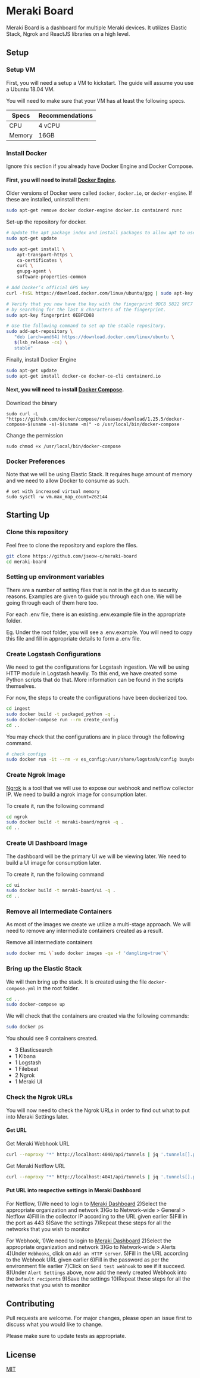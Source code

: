 # Meraki Board

Meraki Board is a dashboard for multiple Meraki devices. It utilizes Elastic Stack, Ngrok and ReactJS libraries on a high level.

## Setup

### Setup VM

First, you will need a setup a VM to kickstart. The guide will assume you use a Ubuntu 18.04 VM.

You will need to make sure that your VM has at least the following specs.

| Specs  | Recommendations |
| ------ | --------------- |
| CPU    | 4 vCPU          |
| Memory | 16GB            |



### Install Docker

Ignore this section if you already have Docker Engine and Docker Compose. 

#### First, you will need to install [Docker Engine](https://docs.docker.com/engine/install/ubuntu/).

Older versions of Docker were called `docker`, `docker.io`, or `docker-engine`. If these are installed, uninstall them:

```bash
sudo apt-get remove docker docker-engine docker.io containerd runc
```

Set-up the repository for docker.
```bash
# Update the apt package index and install packages to allow apt to use a repository over HTTPS
sudo apt-get update

sudo apt-get install \
    apt-transport-https \
    ca-certificates \
    curl \
    gnupg-agent \
    software-properties-common

# Add Docker’s official GPG key
curl -fsSL https://download.docker.com/linux/ubuntu/gpg | sudo apt-key add -

# Verify that you now have the key with the fingerprint 9DC8 5822 9FC7 DD38 854A  E2D8 8D81 803C 0EBF CD88, 
# by searching for the last 8 characters of the fingerprint.
sudo apt-key fingerprint 0EBFCD88

# Use the following command to set up the stable repository.
sudo add-apt-repository \
   "deb [arch=amd64] https://download.docker.com/linux/ubuntu \
   $(lsb_release -cs) \
   stable"
```

Finally, install Docker Engine
```bash
sudo apt-get update
sudo apt-get install docker-ce docker-ce-cli containerd.io
```

#### Next, you will need to install [Docker Compose](https://docs.docker.com/compose/install/).

Download the binary

```
sudo curl -L "https://github.com/docker/compose/releases/download/1.25.5/docker-compose-$(uname -s)-$(uname -m)" -o /usr/local/bin/docker-compose
```

Change the permission 
```
sudo chmod +x /usr/local/bin/docker-compose
```

### Docker Preferences
Note that we will be using Elastic Stack. It requires huge amount of memory and we need to allow Docker to consume as such.
```
# set with increased virtual memory
sudo sysctl -w vm.max_map_count=262144
```

## Starting Up

### Clone this repository
Feel free to clone the repository and explore the files.
```bash
git clone https://github.com/jseow-c/meraki-board
cd meraki-board
```

### Setting up environment variables
There are a number of setting files that is not in the git due to security reasons. Examples are given to guide you through each one. 
We will be going through each of them here too.

For each .env file, there is an existing .env.example file in the appropriate folder. 

Eg. Under the root folder, you will see a .env.example. You will need to copy this file and fill in appropriate details to form a .env file.

### Create Logstash Configurations
We need to get the configurations for Logstash ingestion. We will be using HTTP module in Logstash heavily. To this end, we have created some Python scripts that do that. More information can be found in the scripts themselves.

For now, the steps to create the configurations have been dockerized too.
```bash
cd ingest
sudo docker build -t packaged_python -q .
sudo docker-compose run --rm create_config
cd ..
```
You may check that the configurations are in place through the following command.
```bash
# check configs
sudo docker run -it --rm -v es_config:/usr/share/logstash/config busybox ls -l /usr/share/logstash/config
```

### Create Ngrok Image
[Ngrok](https://ngrok.com/) is a tool that we will use to expose our webhook and netflow collector IP. We need to build a ngrok image for consumption later. 

To create it, run the following command
```bash
cd ngrok
sudo docker build -t meraki-board/ngrok -q .
cd ..
```

### Create UI Dashboard Image
The dashboard will be the primary UI we will be viewing later. We need to build a UI image for consumption later. 

To create it, run the following command
```bash
cd ui
sudo docker build -t meraki-board/ui -q .
cd ..
```

### Remove all Intermediate Containers
As most of the images we create we utilize a multi-stage approach. We will need to remove any intermediate containers created as a result.

Remove all intermediate containers
```bash
sudo docker rmi \`sudo docker images -qa -f 'dangling=true'\`
```

### Bring up the Elastic Stack
We will then bring up the stack. It is created using the file `docker-compose.yml` in the root folder.

```bash
cd ..
sudo docker-compose up
```

We will check that the containers are created via the following commands:

```bash
sudo docker ps
```
You should see 9 containers created.

- 3 Elasticsearch
- 1 Kibana
- 1 Logstash
- 1 Filebeat
- 2 Ngrok
- 1 Meraki UI

### Check the Ngrok URLs
You will now need to check the Ngrok URLs in order to find out what to put into Meraki Settings later.

#### Get URL
Get Meraki Webhook URL
```bash
curl --noproxy "*" http://localhost:4040/api/tunnels | jq '.tunnels[].public_url'
```

Get Meraki Netflow URL
```bash
curl --noproxy "*" http://localhost:4041/api/tunnels | jq '.tunnels[].public_url'
```

#### Put URL into respective settings in Meraki Dashboard
For Netflow, 
1)We need to login to [Meraki Dashboard](https://n185.meraki.com)
2)Select the appropriate organization and network
3)Go to Network-wide > General > Netflow
4)Fill in the collector IP according to the URL given earlier
5)Fill in the port as 443
6)Save the settings
7)Repeat these steps for all the networks that you wish to monitor

For Webhook,
1)We need to login to [Meraki Dashboard](https://n185.meraki.com)
2)Select the appropriate organization and network
3)Go to Network-wide > Alerts
4)Under `Webhooks`, click on `Add an HTTP server`.
5)Fill in the URL according to the Webhook URL given earlier
6)Fill in the password as per the environment file earlier
7)Click on `Send test webhook` to see if it succeed.
8)Under `Alert Settings` above, now add the newly created Webhook into the `Default recipents`
9)Save the settings
10)Repeat these steps for all the networks that you wish to monitor


## Contributing
Pull requests are welcome. For major changes, please open an issue first to discuss what you would like to change.

Please make sure to update tests as appropriate.

## License
[MIT](https://choosealicense.com/licenses/mit/)